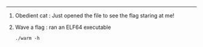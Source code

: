 
---
1. Obedient cat : Just opened the file to see the flag staring at me!
  
1. Wave a flag : ran an ELF64 executable
   ```
   ./warm -h
   ```
